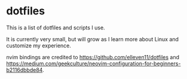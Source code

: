 # dotfiles
This is a list of dotfiles and scripts I use. 


It is currently very small, but will grow as I learn more about Linux and customize my experience.


nvim bindings are credited to https://github.com/elleven11/dotfiles and 
https://medium.com/geekculture/neovim-configuration-for-beginners-b2116dbbde84.
